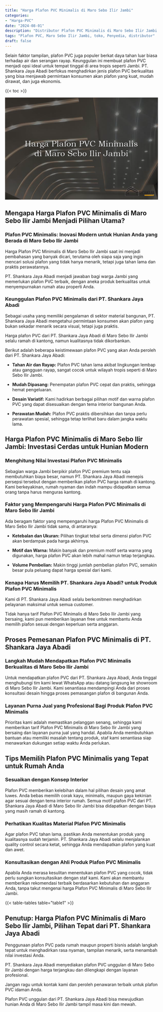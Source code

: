 ```yaml
---
title: "Harga Plafon PVC Minimalis di Maro Sebo Ilir Jambi"
categories: 
- "Harga-PVC"
date: "2024-08-01"
description: "Distributor Plafon PVC Minimalis di Maro Sebo Ilir Jambi bagi hunian, office, dan toko. Produk terbaik, beragam motif, pilihan warna menarik, beserta layanan pemasangan dikerjakan oleh tim profesional serta jaminan resmi!|Layanan penjualan Plafon PVC Minimalis di Maro Sebo Ilir Jambi bagi keperluan rumah, perkantoran, atau toko, dengan produk terbaik dan penempatan oleh tim profesional dan kepastian resmi.|Alternatif Plafon PVC Minimalis di Maro Sebo Ilir Jambi yang andal bagi hunian, office, serta ritel, dengan panel berkualitas dan instalasi dikerjakan oleh teknisi profesional serta kepastian resmi.|Penyediaan Plafon PVC Minimalis di Maro Sebo Ilir Jambi bagi rumah, kantor, serta gerai, dengan produk terbaik dan instalasi dikerjakan oleh tenaga ahli berpengalaman, dilengkapi beserta garansi resmi.}"
tags: "Plafon PVC, Maro Sebo Ilir Jambi, toko, Penyedia, distributor"
draft: false
---
```


Selain faktor tampilan, plafon PVC juga populer berkat daya tahan luar biasa terhadap air dan serangan rayap. Keunggulan ini membuat plafon PVC menjadi opsi ideal untuk tempat tinggal di area tropis seperti Jambi. PT. Shankara Jaya Abadi berfokus menghadirkan jenis plafon PVC berkualitas yang bisa menjawab permintaan konsumen akan plafon yang kuat, mudah dirawat, dan juga ekonomis.

{{< toc >}}

![Harga Plafon PVC Minimalis di Maro Sebo Ilir Jambi](/images/Harga-PVC/Harga-Plafon-PVC-Minimalis-di-Maro-Sebo-Ilir-Jambi.png)


## Mengapa Harga Plafon PVC Minimalis di Maro Sebo Ilir Jambi Menjadi Pilihan Utama?

### Plafon PVC Minimalis: Inovasi Modern untuk Hunian Anda yang Berada di Maro Sebo Ilir Jambi

Harga Plafon PVC Minimalis di Maro Sebo Ilir Jambi saat ini menjadi pembahasan yang banyak dicari, terutama oleh siapa saja yang ingin mencari solusi plafon yang tidak hanya menarik, tetapi juga tahan lama dan praktis perawatannya.

PT. Shankara Jaya Abadi menjadi jawaban bagi warga Jambi yang memerlukan plafon PVC terbaik, dengan aneka produk berkualitas untuk menyempurnakan rumah atau properti Anda.

### Keunggulan Plafon PVC Minimalis dari PT. Shankara Jaya Abadi

Sebagai usaha yang memiliki pengalaman di sektor material bangunan, PT. Shankara Jaya Abadi mengetahui permintaan konsumen akan plafon yang bukan sekadar menarik secara visual, tetapi juga praktis.

Harga plafon PVC dari PT. Shankara Jaya Abadi di Maro Sebo Ilir Jambi selalu ramah di kantong, namun kualitasnya tidak dikorbankan.

Berikut adalah beberapa keistimewaan plafon PVC yang akan Anda peroleh dari PT. Shankara Jaya Abadi:

- **Tahan Air dan Rayap:** Plafon PVC tahan lama akibat lingkungan lembap atau gangguan rayap, sangat cocok untuk wilayah tropis seperti di Maro Sebo Ilir Jambi.

- **Mudah Dipasang:** Penempatan plafon PVC cepat dan praktis, sehingga hemat pengeluaran.

- **Desain Variatif:** Kami hadirkan berbagai pilihan motif dan warna plafon PVC yang dapat disesuaikan dengan tema interior bangunan Anda.

- **Perawatan Mudah:** Plafon PVC praktis dibersihkan dan tanpa perlu perawatan spesial, sehingga tetap terlihat baru dalam jangka waktu lama.

## Harga Plafon PVC Minimalis di Maro Sebo Ilir Jambi: Investasi Cerdas untuk Hunian Modern

### Menghitung Nilai Investasi Plafon PVC Minimalis

Sebagian warga Jambi berpikir plafon PVC premium tentu saja membutuhkan biaya besar, namun PT. Shankara Jaya Abadi menepis persepsi tersebut dengan memberikan plafon PVC harga ramah di kantong. Kami berkeyakinan, rumah nyaman dan indah mampu didapatkan semua orang tanpa harus menguras kantong.

### Faktor yang Mempengaruhi Harga Plafon PVC Minimalis di Maro Sebo Ilir Jambi

Ada beragam faktor yang mempengaruhi harga Plafon PVC Minimalis di Maro Sebo Ilir Jambi tidak sama, di antaranya:

- **Ketebalan dan Ukuran:** Pilihan tingkat tebal serta dimensi plafon PVC akan berdampak pada harga akhirnya.

- **Motif dan Warna:** Makin banyak dan premium motif serta warna yang digunakan, harga plafon PVC akan lebih mahal namun tetap terjangkau.

- **Volume Pembelian:** Makin tinggi jumlah pembelian plafon PVC, semakin besar pula peluang dapat harga spesial dari kami.

### Kenapa Harus Memilih PT. Shankara Jaya Abadi? untuk Produk Plafon PVC Minimalis

Kami di PT. Shankara Jaya Abadi selalu berkomitmen menghadirkan pelayanan maksimal untuk semua customer.

Tidak hanya tarif Plafon PVC Minimalis di Maro Sebo Ilir Jambi yang bersaing, kami pun memberikan layanan free untuk membantu Anda memilih plafon sesuai dengan keperluan serta anggaran.

## Proses Pemesanan Plafon PVC Minimalis di PT. Shankara Jaya Abadi

### Langkah Mudah Mendapatkan Plafon PVC Minimalis Berkualitas di Maro Sebo Ilir Jambi

Untuk mendapatkan plafon PVC dari PT. Shankara Jaya Abadi, Anda tinggal menghubungi tim kami lewat WhatsApp atau datang langsung ke showroom di Maro Sebo Ilir Jambi. Kami senantiasa mendampingi Anda dari proses konsultasi desain hingga proses pemasangan plafon di bangunan Anda.

### Layanan Purna Jual yang Profesional Bagi Produk Plafon PVC Minimalis

Prioritas kami adalah memastikan pelanggan senang, sehingga kami memberikan tarif Plafon PVC Minimalis di Maro Sebo Ilir Jambi yang bersaing dan layanan purna jual yang handal. Apabila Anda membutuhkan bantuan atau memiliki masalah tentang produk, staf kami senantiasa siap menawarkan dukungan setiap waktu Anda perlukan.

## Tips Memilih Plafon PVC Minimalis yang Tepat untuk Rumah Anda

### Sesuaikan dengan Konsep Interior

Plafon PVC memberikan kelebihan dalam hal pilihan desain yang amat luwes. Anda bebas memilih corak kayu, minimalis, maupun gaya kekinian agar sesuai dengan tema interior rumah. Semua motif plafon PVC dari PT. Shankara Jaya Abadi di Maro Sebo Ilir Jambi bisa didapatkan dengan biaya yang masih ramah di kantong.

### Perhatikan Kualitas Material Plafon PVC Minimalis

Agar plafon PVC tahan lama, pastikan Anda menentukan produk yang kualitasnya sudah terjamin. PT. Shankara Jaya Abadi selalu menjalankan quality control secara ketat, sehingga Anda mendapatkan plafon yang kuat dan awet.

### Konsultasikan dengan Ahli Produk Plafon PVC Minimalis

Apabila Anda merasa kesulitan menentukan plafon PVC yang cocok, tidak perlu sungkan konsultasikan dengan staf kami. Kami akan membantu memberikan rekomendasi terbaik berdasarkan kebutuhan dan anggaran Anda, tanpa takut mengenai harga Plafon PVC Minimalis di Maro Sebo Ilir Jambi.

{{< table-tables table="table1" >}}

## Penutup: Harga Plafon PVC Minimalis di Maro Sebo Ilir Jambi, Pilihan Tepat dari PT. Shankara Jaya Abadi

Penggunaan plafon PVC pada rumah maupun properti bisnis adalah langkah tepat untuk menghadirkan rasa nyaman, tampilan menarik, serta menambah nilai investasi Anda.

PT. Shankara Jaya Abadi menyediakan plafon PVC unggulan di Maro Sebo Ilir Jambi dengan harga terjangkau dan dilengkapi dengan layanan profesional.

Jangan ragu untuk kontak kami dan peroleh penawaran terbaik untuk plafon PVC idaman Anda.

Plafon PVC unggulan dari PT. Shankara Jaya Abadi bisa mewujudkan hunian Anda di Maro Sebo Ilir Jambi tampil masa kini dan mewah.